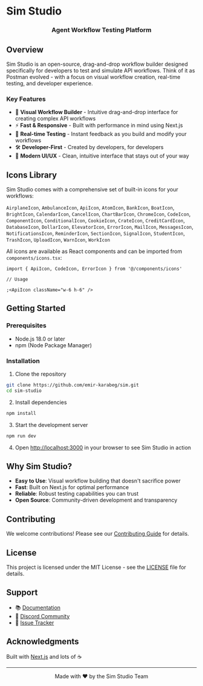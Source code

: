 # Sim Studio

<p align="center">
  <!-- You can add your logo here -->
  <h3 align="center">Agent Workflow Testing Platform</h3>
</p>

## Overview

Sim Studio is an open-source, drag-and-drop workflow builder designed specifically for developers to test and simulate API workflows. Think of it as Postman evolved - with a focus on visual workflow creation, real-time testing, and developer experience.

### Key Features

- 🎨 **Visual Workflow Builder** - Intuitive drag-and-drop interface for creating complex API workflows
- ⚡ **Fast & Responsive** - Built with performance in mind using Next.js
- 🔄 **Real-time Testing** - Instant feedback as you build and modify your workflows
- 🛠️ **Developer-First** - Created by developers, for developers
- 📱 **Modern UI/UX** - Clean, intuitive interface that stays out of your way

## Icons Library

Sim Studio comes with a comprehensive set of built-in icons for your workflows:

`AirplaneIcon`, `AmbulanceIcon`, `ApiIcon`, `AtomIcon`, `BankIcon`, `BoatIcon`, `BrightIcon`, `CalendarIcon`, `CancelIcon`, `ChartBarIcon`, `ChromeIcon`, `CodeIcon`, `ComponentIcon`, `ConditionalIcon`, `CookieIcon`, `CrateIcon`, `CreditCardIcon`, `DatabaseIcon`, `DollarIcon`, `ElevatorIcon`, `ErrorIcon`, `MailIcon`, `MessagesIcon`, `NotificationsIcon`, `ReminderIcon`, `SectionIcon`, `SignalIcon`, `StudentIcon`, `TrashIcon`, `UploadIcon`, `WarnIcon`, `WorkIcon`

All icons are available as React components and can be imported from `components/icons.tsx`:

```tsx
import { ApiIcon, CodeIcon, ErrorIcon } from '@/components/icons'

// Usage

;<ApiIcon className="w-6 h-6" />
```

## Getting Started

### Prerequisites

- Node.js 18.0 or later
- npm (Node Package Manager)

### Installation

1. Clone the repository

```bash
git clone https://github.com/emir-karabeg/sim.git
cd sim-studio
```

2. Install dependencies

```bash
npm install
```

3. Start the development server

```bash
npm run dev
```

4. Open [http://localhost:3000](http://localhost:3000) in your browser to see Sim Studio in action

## Why Sim Studio?

- **Easy to Use**: Visual workflow building that doesn't sacrifice power
- **Fast**: Built on Next.js for optimal performance
- **Reliable**: Robust testing capabilities you can trust
- **Open Source**: Community-driven development and transparency

## Contributing

We welcome contributions! Please see our [Contributing Guide](CONTRIBUTING.md) for details.

## License

This project is licensed under the MIT License - see the [LICENSE](LICENSE) file for details.

## Support

- 📚 [Documentation](docs/README.md)
- 💬 [Discord Community](your-discord-link)
- 🐛 [Issue Tracker](issues)

## Acknowledgments

Built with [Next.js](https://nextjs.org/) and lots of ☕

---

<p align="center">Made with ❤️ by the Sim Studio Team</p>
